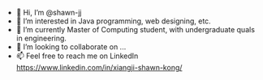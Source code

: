 - 👋 Hi, I’m @shawn-jj
- 👀 I’m interested in Java programming, web designing, etc.
- 🌱 I’m currently Master of Computing student, with undergraduate quals in engineering.
- 💞️ I’m looking to collaborate on ...
- 📫 Feel free to reach me on LinkedIn https://www.linkedin.com/in/xiangji-shawn-kong/

<!---
shawn-jj/shawn-jj is a ✨ special ✨ repository because its `README.md` (this file) appears on your GitHub profile.
You can click the Preview link to take a look at your changes.
--->

